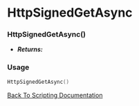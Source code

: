# HttpSignedGetAsync

### HttpSignedGetAsync()
- ***Returns:*** 

### Usage

```Lua
HttpSignedGetAsync()
```


[Back To Scripting Documentation](../README.md)
